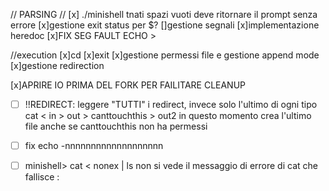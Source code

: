 // PARSING //
[x] ./minishell tnati spazi vuoti deve ritornare il prompt senza errore
[x]gestione exit status per $?
[]gestione segnali
[x]implementazione heredoc
[x]FIX SEG FAULT ECHO >

//execution
[x]cd
[x]exit
[x]gestione permessi file e gestione append mode
[x]gestione redirection



[x]APRIRE IO PRIMA DEL FORK PER FAILITARE CLEANUP

- [ ] !!REDIRECT: leggere "TUTTI" i redirect, invece solo l'ultimo di ogni tipo
cat < in > out > canttouchthis  > out2 in questo momento crea l'ultimo file anche se canttouchthis non ha permessi

- [ ] fix echo -nnnnnnnnnnnnnnnnnnn

- [ ] minishell> cat < nonex | ls  non si vede il messaggio di errore di cat che fallisce :